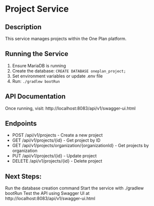 # Project Service

## Description
This service manages projects within the One Plan platform.

## Running the Service

1. Ensure MariaDB is running
2. Create the database: `CREATE DATABASE oneplan_project;`
3. Set environment variables or update .env file
4. Run: `./gradlew bootRun`

## API Documentation
Once running, visit: http://localhost:8083/api/v1/swagger-ui.html

## Endpoints
- POST /api/v1/projects - Create a new project
- GET /api/v1/projects/{id} - Get project by ID
- GET /api/v1/projects/organization/{organizationId} - Get projects by organization
- PUT /api/v1/projects/{id} - Update project
- DELETE /api/v1/projects/{id} - Delete project

## Next Steps:

Run the database creation command
Start the service with ./gradlew bootRun
Test the API using Swagger UI at http://localhost:8083/api/v1/swagger-ui.html
